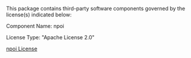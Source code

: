 This package contains third-party software components governed by the license(s) indicated below:

Component Name: npoi

License Type: "Apache License 2.0"

[npoi License](https://github.com/nissl-lab/npoi/blob/master/LICENSE)